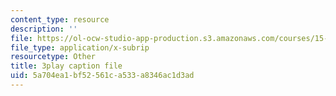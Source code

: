```yaml
---
content_type: resource
description: ''
file: https://ol-ocw-studio-app-production.s3.amazonaws.com/courses/15-071-the-analytics-edge-spring-2017/5a704ea1bf52561ca533a8346ac1d3ad_fuUC0WVeKsg.vtt
file_type: application/x-subrip
resourcetype: Other
title: 3play caption file
uid: 5a704ea1-bf52-561c-a533-a8346ac1d3ad
---
```

